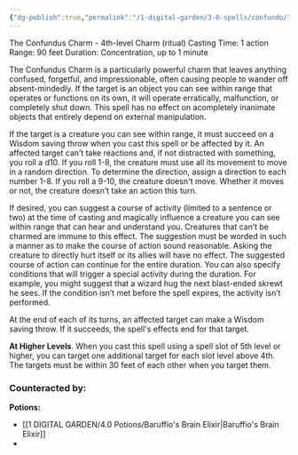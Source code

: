 ```yaml
---
{"dg-publish":true,"permalink":"/1-digital-garden/3-0-spells/confundo/"}
---
```


The Confundus Charm - 4th-level Charm (ritual)
Casting Time: 1 action
Range: 90 feet
Duration: Concentration, up to 1 minute

The Confundus Charm is a particularly powerful charm that leaves anything confused, forgetful, and impressionable, often causing people to wander off absent-mindedly. If the target is an object you can see within range that operates or functions on its own, it will operate erratically, malfunction, or completely shut down. This spell has no effect on acompletely inanimate objects that entirely depend on external manipulation.

If the target is a creature you can see within range, it must succeed on a Wisdom saving throw when you cast this spell or be affected by it. An affected target can’t take reactions and, if not distracted with something, you roll a d10. If you roll 1-8, the creature must use all its movement to move in a random direction. To determine the direction, assign a direction to each number 1-8. If you roll a 9-10, the creature doesn't move. Whether it moves or not, the creature doesn’t take an action this turn.

If desired, you can suggest a course of activity (limited to a sentence or two) at the time of casting and magically influence a creature you can see within range that can hear and understand you. Creatures that can’t be charmed are immune to this effect. The suggestion must be worded in such a manner as to make the course of action sound reasonable. Asking the creature to directly hurt itself or its allies will have no effect. The suggested course of action can continue for the entire duration. You can also specify conditions that will trigger a special activity during the duration. For example, you might suggest that a wizard hug the next blast-ended skrewt he sees. If the condition isn’t met before the spell expires, the activity isn’t performed.

At the end of each of its turns, an affected target can make a Wisdom saving throw. If it succeeds, the spell's effects end for that target.

**At Higher Levels**. When you cast this spell using a spell slot of 5th level or higher, you can target one additional target for each slot level above 4th. The targets must be within 30 feet of each other when you target them.

### Counteracted by:
**Potions:**
- [[1 DIGITAL GARDEN/4.0 Potions/Baruffio's Brain Elixir\|Baruffio's Brain Elixir]]
- 